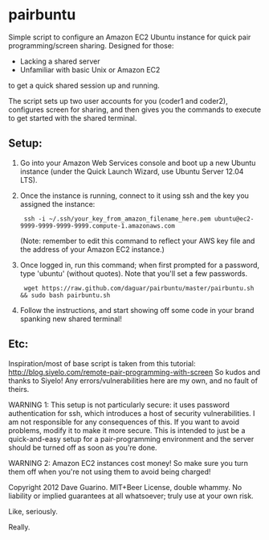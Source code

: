 pairbuntu
=========

Simple script to configure an Amazon EC2 Ubuntu instance for quick pair programming/screen sharing. Designed for those:
  - Lacking a shared server
  - Unfamiliar with basic Unix or Amazon EC2

to get a quick shared session up and running.

The script sets up two user accounts for you (coder1 and coder2), configures screen for sharing, and then gives you the commands to execute to get started with the shared terminal.


Setup:
------

1. Go into your Amazon Web Services console and boot up a new Ubuntu instance (under the Quick Launch Wizard, use Ubuntu Server 12.04 LTS).

2. Once the instance is running, connect to it using ssh and the key you assigned the instance:

        ssh -i ~/.ssh/your_key_from_amazon_filename_here.pem ubuntu@ec2-9999-9999-9999-9999.compute-1.amazonaws.com

   (Note: remember to edit this command to reflect your AWS key file and the address of your Amazon EC2 instance.)

3. Once logged in, run this command; when first prompted for a password, type 'ubuntu' (without quotes). Note that you'll set a few passwords.

        wget https://raw.github.com/daguar/pairbuntu/master/pairbuntu.sh && sudo bash pairbuntu.sh

4. Follow the instructions, and start showing off some code in your brand spanking new shared terminal!


Etc:
----

Inspiration/most of base script is taken from this tutorial: http://blog.siyelo.com/remote-pair-programming-with-screen
So kudos and thanks to Siyelo! Any errors/vulnerabilities here are my own, and no fault of theirs.

WARNING 1:
This setup is not particularly secure: it uses password authentication for ssh, 
which introduces a host of security vulnerabilities. I am not responsible for any 
consequences of this. If you want to avoid problems, modify it to make it more secure.
This is intended to just be a quick-and-easy setup for a pair-programming environment 
and the server should be turned off as soon as you're done.

WARNING 2:
Amazon EC2 instances cost money! So make sure you turn them off when you're
not using them to avoid being charged!

Copyright 2012 Dave Guarino. MIT+Beer License, double whammy.
No liability or implied guarantees at all whatsoever; truly use at your own risk.

Like, seriously.

Really.
